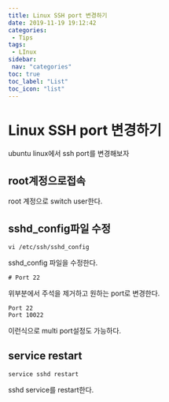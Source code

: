 ```yaml
---
title: Linux SSH port 변경하기
date: 2019-11-19 19:12:42
categories: 
 - Tips
tags: 
 - LInux
sidebar:
 nav: "categories"
toc: true
toc_label: "List"
toc_icon: "list"
---
```


# Linux SSH port 변경하기
ubuntu linux에서 ssh port를 변경해보자 

## root계정으로접속
root 계정으로 switch user한다.

## sshd_config파일 수정
```
vi /etc/ssh/sshd_config
```

sshd_config 파일을 수정한다.  

```
# Port 22
```
위부분에서 주석을 제거하고 원하는 port로 변경한다.

```
Port 22
Port 10022
```
이런식으로 multi port설정도 가능하다. 

## service restart
```
service sshd restart
```
sshd service를 restart한다.